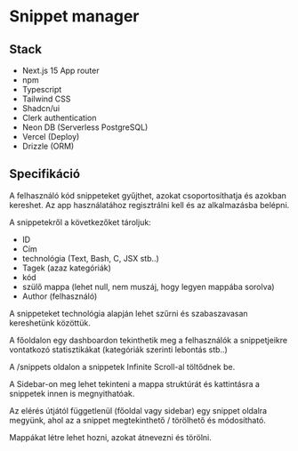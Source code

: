 # Snippet manager

## Stack

- Next.js 15 App router
- npm
- Typescript
- Tailwind CSS
- Shadcn/ui
- Clerk authentication
- Neon DB (Serverless PostgreSQL)
- Vercel (Deploy)
- Drizzle (ORM)

## Specifikáció

A felhasználó kód snippeteket gyűjthet, azokat csoportosíthatja és azokban kereshet. Az app használatához regisztrálni kell és az alkalmazásba belépni.

A snippetekről a következőket tároljuk:
- ID
- Cím
- technológia (Text, Bash, C, JSX stb..)
- Tagek (azaz kategóriák)
- kód
- szülő mappa (lehet null, nem muszáj, hogy legyen mappába sorolva)
- Author (felhasználó)

A snippeteket technológia alapján lehet szűrni és szabaszavasan kereshetünk közöttük.

A főoldalon egy dashboardon tekinthetik meg a felhasználók a snippetjeikre vontatkozó statisztikákat (kategóriák szerinti lebontás stb..)

A /snippets oldalon a snippetek Infinite Scroll-al töltődnek be.

A Sidebar-on meg lehet tekinteni a mappa struktúrát és kattintásra a snippetek innen is megnyithatóak.

Az elérés útjától függetlenül (főoldal vagy sidebar) egy snippet oldalra megyünk, ahol az a snippet megtekinthető / törölhető és módosítható.

Mappákat létre lehet hozni, azokat átnevezni és törölni.
